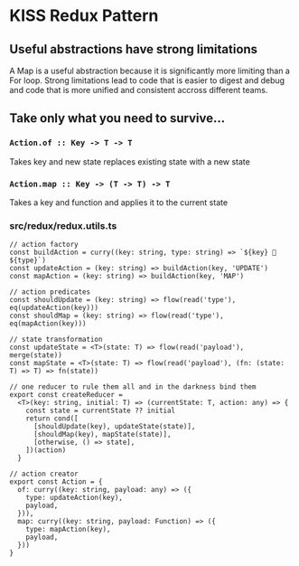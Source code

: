 # KISS Redux Pattern

## Useful abstractions have strong limitations

A Map is a useful abstraction because it is significantly more limiting than a
For loop. Strong limitations lead to code that is easier to digest and debug and
code that is more unified and consistent accross different teams.

## Take only what you need to survive...

### `Action.of :: Key -> T -> T`
Takes key and new state replaces existing state with a new state

### `Action.map :: Key -> (T -> T) -> T`
Takes a key and function and applies it to the current state

### src/redux/redux.utils.ts

```tsx
// action factory
const buildAction = curry((key: string, type: string) => `${key} 🚀 ${type}`)
const updateAction = (key: string) => buildAction(key, 'UPDATE')
const mapAction = (key: string) => buildAction(key, 'MAP')

// action predicates
const shouldUpdate = (key: string) => flow(read('type'), eq(updateAction(key)))
const shouldMap = (key: string) => flow(read('type'), eq(mapAction(key)))

// state transformation
const updateState = <T>(state: T) => flow(read('payload'), merge(state))
const mapState = <T>(state: T) => flow(read('payload'), (fn: (state: T) => T) => fn(state))

// one reducer to rule them all and in the darkness bind them
export const createReducer =
  <T>(key: string, initial: T) => (currentState: T, action: any) => {
    const state = currentState ?? initial
    return cond([
      [shouldUpdate(key), updateState(state)],
      [shouldMap(key), mapState(state)],
      [otherwise, () => state],
    ])(action)
  }

// action creator
export const Action = {
  of: curry((key: string, payload: any) => ({
    type: updateAction(key),
    payload,
  })),
  map: curry((key: string, payload: Function) => ({
    type: mapAction(key),
    payload,
  }))
}
```
